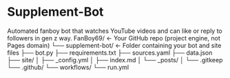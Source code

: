 # Supplement-Bot
Automated fanboy bot that watches YouTube videos and can like or reply to followers in gen z way. 
FanBoy69/                  ← Your GitHub repo (project engine, not Pages domain)
└── supplement-bot/       ← Folder containing your bot and site files
    ├── bot.py
    ├── requirements.txt
    ├── sources.yaml
    ├── data.json
    ├── site/
    │   ├── _config.yml
    │   ├── index.md
    │   └── _posts/
    │       └── .gitkeep
    └── .github/
        └── workflows/
            └── run.yml